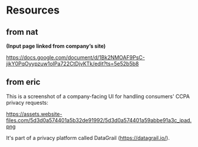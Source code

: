 # Resources

## from nat

**(Input page linked from company’s site)**

https://docs.google.com/document/d/1Bk2NMOAF9PsC-jikY0PqOyypzuw1oIPa722CtDjvKTk/edit?ts=5e52b5b8

## from eric

This is a screenshot of a company-facing UI for handling consumers' CCPA privacy requests:

https://assets.website-files.com/5d3d0a574401a5b32de91992/5d3d0a574401a59abbe91a3c_ipad.png

It's part of a privacy platform called DataGrail (https://datagrail.io/).
